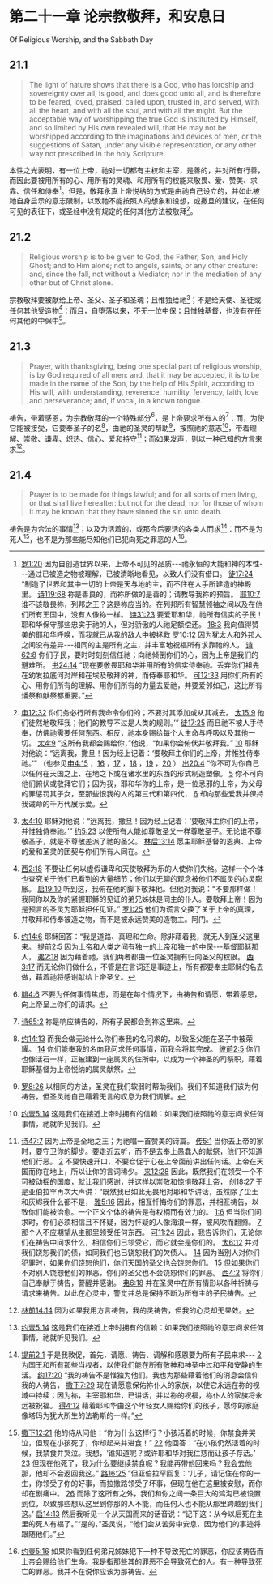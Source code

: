 # 第二十一章 论宗教敬拜，和安息日

Of Religious Worship, and the Sabbath Day

## 21.1

> The light of nature shows that there is a God, who has lordship and sovereignty over all, is good, and does good unto all, and is therefore to be feared, loved, praised, called upon, trusted in, and served, with all the heart, and with all the soul, and with all the might. But the acceptable way of worshipping the true God is instituted by Himself, and so limited by His own revealed will, that He may not be worshipped according to the imaginations and devices of men, or the suggestions of Satan, under any visible representation, or any other way not prescribed in the holy Scripture.

本性之光表明，有一位上帝，祂对一切都有主权和主宰，是善的，并对所有行善，而因此要被用所有的心、用所有的灵魂、和用所有的权能来敬畏、爱、赞美、求靠、信任和侍奉[^21-1]。但是，敬拜永真上帝悦纳的方式是由祂自己设立的，并如此被祂自身启示的意志限制，以致祂不能按照人的想象和设想，或撒旦的建议，在任何可见的表征下，或圣经中没有规定的任何其他方法被敬拜[^21-2]。

[^21-1]: [罗1:20](https://biblehub.com/romans/1-20.htm) 因为自创造世界以来，上帝不可见的品质---祂永恒的大能和神的本性---通过已被造之物被理解，已被清晰地看见，以致人们没有借口。 [徒17:24](https://biblehub.com/acts/17-24.htm) “制造了世界和其中一切的上帝是天与地的主，而不住在人手所建造的神殿里。 [诗119:68](https://biblehub.com/psalms/119-68.htm) 祢是善良的，而祢所做的是善的；请教导我祢的预旨。 [耶10:7](https://biblehub.com/jeremiah/10-7.htm) 谁不该敬畏祢，列邦之王？这是祢应当的。在列邦所有智慧领袖之间以及在他们所有王国中，没有人像祢一样。 [诗31:23](https://biblehub.com/psalms/31-23.htm) 要爱耶和华，祂所有信实的子民！耶和华保守那些忠实于祂的人，但对骄傲的人祂足额偿还。 [18:3](https://biblehub.com/psalms/18-3.htm) 我向值得赞美的耶和华呼唤，而我就已从我的敌人中被拯救 [罗10:12](https://biblehub.com/romans/10-12.htm) 因为犹太人和外邦人之间没有差异---相同的主是所有之主，并丰富地祝福所有求靠祂的人， [诗62:8](https://biblehub.com/psalms/62-8.htm) 你们子民，要时时刻刻信任祂；向祂倾倒你们的心，因为上帝是我们的避难所。 [书24:14](https://biblehub.com/joshua/24-14.htm) “现在要敬畏耶和华并用所有的信实侍奉祂。丢弃你们祖先在幼发拉底河对岸和在埃及敬拜的神，而侍奉耶和华。 [可12:33](https://biblehub.com/mark/12-33.htm) 用你们所有的心、用你们所有的理解、用你们所有的力量去爱祂，并要爱邻如己，这比所有燔祭和献祭都重要。”

[^21-2]: [申12:32](https://biblehub.com/deuteronomy/12-32.htm) 你们务必行所有我命令你们的；不要对其添加或从其减去。 [太15:9](https://biblehub.com/matthew/15-9.htm) 他们徒然地敬拜我；他们的教导不过是人类的规则。’” [徒17:25](https://biblehub.com/acts/17-25.htm) 而且祂不被人手侍奉，仿佛祂需要任何东西。相反，祂本身赐给每个人生命与呼吸以及其他一切。 [太4:9](https://biblehub.com/matthew/4-9.htm) “这所有我都会赐给你，”他说，“如果你会俯伏并敬拜我。” [10](https://biblehub.com/matthew/4-10.htm) 耶稣对他说：“远离我，撒旦！因为经上记着：‘要敬拜主你们的上帝，并惟独侍奉祂。’” （也参见[申4:15](https://biblehub.com/deuteronomy/4-15.htm) ，[16](https://biblehub.com/deuteronomy/4-16.htm) ，[17](https://biblehub.com/deuteronomy/4-17.htm) ，[18](https://biblehub.com/deuteronomy/4-18.htm) ，[19](https://biblehub.com/deuteronomy/4-19.htm) ，[20](https://biblehub.com/deuteronomy/4-20.htm) ） [出20:4](https://biblehub.com/exodus/20-4.htm) “你不可为你自己以任何在天国之上、在地之下或在诸水里的东西的形式制造塑像。 [5](https://biblehub.com/exodus/20-5.htm) 你不可向他们俯伏或敬拜它们；因为我，耶和华你的上帝，是一位忌邪的上帝，为父母的罪惩罚其子女，至那些恨我的人的第三代和第四代， [6](https://biblehub.com/exodus/20-6.htm) 却向那些爱我并保持我诫命的千万代展示爱。

## 21.2

> Religious worship is to be given to God, the Father, Son, and Holy Ghost; and to Him alone; not to angels, saints, or any other creature: and, since the fall, not without a Mediator; nor in the mediation of any other but of Christ alone.

宗教敬拜要被献给上帝、圣父、圣子和圣魂；且惟独给祂[^21-3]；不是给天使、圣徒或任何其他受造物[^21-4]：而且，自堕落以来，不无一位中保；且惟独基督，也没有在任何其他的中保中[^21-5]。

[^21-3]: [太4:10](https://biblehub.com/matthew/4-10.htm) 耶稣对他说：“远离我，撒旦！因为经上记着：‘要敬拜主你们的上帝，并惟独侍奉祂。’” [约5:23](https://biblehub.com/john/5-23.htm) 以使所有人能如尊敬圣父一样尊敬圣子。无论谁不尊敬圣子，就是不尊敬差派了祂的圣父。 [林后13:14](https://biblehub.com/2_corinthians/13-14.htm) 愿主耶稣基督的恩典、上帝的爱和圣灵的团契与你们所有人同在。

[^21-4]: [西2:18](https://biblehub.com/colossians/2-18.htm) 不要让任何以虚假谦卑和天使敬拜为乐的人使你们失格。这样一个个体也查究关于他们已看到的大量细节；他们以无聊的观念被他们不属灵的心灵膨胀。 [启19:10](https://biblehub.com/revelation/19-10.htm) 听到这，我俯在他的脚下敬拜他。但他对我说：“不要那样做！我同你以及你的紧握耶稣的见证的弟兄姊妹是同主的仆人。要敬拜上帝！因为是预言的圣灵为耶稣担任见证。” [罗1:25](https://biblehub.com/romans/1-25.htm) 他们为谎言交换了关于上帝的真理，并敬拜和侍奉被造之物，而不是被永远赞美的造物主。阿门。

[^21-5]: [约14:6](https://biblehub.com/john/14-6.htm) 耶稣回答：“我是道路、真理和生命。除非藉着我，就无人到圣父这里来。 [提前2:5](https://biblehub.com/1_timothy/2-5.htm) 因为上帝和人类之间有独一的上帝和独一的中保---基督耶稣那人， [弗2:18](https://biblehub.com/ephesians/2-18.htm) 因为藉着祂，我们两者都由一位圣灵拥有归向圣父的权限。 [西3:17](https://biblehub.com/colossians/3-17.htm) 而无论你们做什么，不管是在言词还是事迹上，所有都要奉主耶稣的名去做，藉着祂将感谢献给上帝圣父。

## 21.3

> Prayer, with thanksgiving, being one special part of religious worship, is by God required of all men: and, that it may be accepted, it is to be made in the name of the Son, by the help of His Spirit, according to His will, with understanding, reverence, humility, fervency, faith, love and perseverance; and, if vocal, in a known tongue.

祷告，带着感恩，为宗教敬拜的一个特殊部分[^21-6]，是上帝要求所有人的[^21-7]：而，为使它能被接受，它要奉圣子的名[^21-8]，由祂的圣灵的帮助[^21-9]，按照祂的意志[^21-10]，带着理解、崇敬、谦卑、炽热、信心、爱和持守[^21-11]；而如果发声，则以一种已知的方言来求[^21-12]。

[^21-6]: [腓4:6](https://biblehub.com/philippians/4-6.htm) 不要为任何事情焦虑，而是在每个情况下，由祷告和请愿，带着感恩，向上帝呈上你们的请求。

[^21-7]: [诗65:2](https://biblehub.com/psalms/65-2.htm) 祢是响应祷告的，所有子民都会到祢这里来。

[^21-8]: [约14:13](https://biblehub.com/john/14-13.htm) 而我会做无论什么你们奉我的名问求的，以致圣父能在圣子中被荣耀。 [14](https://biblehub.com/john/14-14.htm) 你们能奉我的名向我问求任何事情，而我会将其完成。 [彼前2:5](https://biblehub.com/1_peter/2-5.htm) 你们也像活石一样，正被建到一座属灵的住所中，以成为一个神圣的司祭职，藉着耶稣基督为上帝悦纳的属灵献祭。

[^21-9]: [罗8:26](https://biblehub.com/romans/8-26.htm) 以相同的方法，圣灵在我们软弱时帮助我们。我们不知道我们该为何祷告，但圣灵祂自己藉着无言的叹息为我们调解。

[^21-10]: [约壹5:14](https://biblehub.com/1_john/5-14.htm) 这是我们在接近上帝时拥有的信赖：如果我们按照祂的意志问求任何事情，祂就听见我们。

[^21-11]: [诗47:7](https://biblehub.com/psalms/47-7.htm) 因为上帝是全地之王；为祂唱一首赞美的诗篇。 [传5:1](https://biblehub.com/ecclesiastes/5-1.htm) 当你去上帝的家时，要守卫你的脚步。要走近去听，而不是去奉上愚蠢人的献祭，他们不知道他们行恶。 [2](https://biblehub.com/ecclesiastes/5-2.htm) 不要快速开口，不要仓促于心在上帝面前讲出任何话。上帝在天国而你在地上，所以让你的言词稀少。 [来12:28](https://biblehub.com/hebrews/12-28.htm) 因此，既然我们在领受一个不可被动摇的国度，就让我们感谢，并这样以崇敬和惊惧敬拜上帝， [创18:27](https://biblehub.com/genesis/18-27.htm) 于是亚伯拉罕再次大声讲：“既然我已如此无畏地对耶和华讲话，虽然除了尘土和灰烬我什么都不是， [雅5:16](https://biblehub.com/james/5-16.htm) 因此，相互忏悔你们的罪恶，并相互祷告，以致你们能被治愈。一个正义个体的祷告是有权柄而有效力的。 [1:6](https://biblehub.com/james/1-6.htm) 但当你们问求时，你们必须相信且不怀疑，因为怀疑的人像海浪一样，被风吹而翻腾。 [7](https://biblehub.com/james/1-7.htm) 那个人不应期望从主那里领受任何东西。 [可11:24](https://biblehub.com/mark/11-24.htm) 因此，我告诉你们，无论你们在祷告中问求什么，相信你们已领受它，而它就会是你们的。 [太6:12](https://biblehub.com/matthew/6-12.htm) 并对我们饶恕我们的债，如同我们也已饶恕我们的欠债人。 [14](https://biblehub.com/matthew/6-14.htm) 因为当别人对你们犯罪时，如果你们饶恕他们，你们天国的圣父也会饶恕你们。 [15](https://biblehub.com/matthew/6-15.htm) 但如果你们不对别人饶恕他们的罪恶，你们的圣父也不会饶恕你们的罪恶。 [西4:2](https://biblehub.com/colossians/4-2.htm) 将你们自己奉献于祷告，警醒并感谢。 [弗6:18](https://biblehub.com/ephesians/6-18.htm) 并在圣灵中在所有情形以各种祈祷与请求来祷告。以此在心灵中，警觉并总是保持不断为所有主的子民祷告。

[^21-12]: [林前14:14](https://biblehub.com/1_corinthians/14-14.htm) 因为如果我用方言祷告，我的灵祷告，但我的心灵却无果效。

## 21.4

> Prayer is to be made for things lawful; and for all sorts of men living, or that shall live hereafter: but not for the dead, nor for those of whom it may be known that they have sinned the sin unto death.

祷告是为合法的事情[^21-13]；以及为活着的，或那今后要活的各类人而求[^21-14]：而不是为死人[^21-15]，也不是为那些能尽知他们已犯向死之罪恶的人[^21-16]。

[^21-13]: [约壹5:14](https://biblehub.com/1_john/5-14.htm) 这是我们在接近上帝时拥有的信赖：如果我们按照祂的意志问求任何事情，祂就听见我们。

[^21-14]: [提前2:1](https://biblehub.com/1_timothy/2-1.htm) 于是我敦促，首先，请愿、祷告、调解和感恩要为所有子民来求--- [2](https://biblehub.com/1_timothy/2-2.htm) 为国王和所有那些当权者，以使我们能在所有敬神和神圣中过和平和安静的生活。 [约17:20](https://biblehub.com/john/17-20.htm) “我的祷告不是惟独为他们。我也为那些藉着他们的消息会信仰我的人祷告， [撒下7:29](https://biblehub.com/2_samuel/7-29.htm) 现在请愿意保佑祢仆人的家族，以使它永远在祢的视域中持续；因为祢，主宰耶和华，已讲话，并以祢的祝福，祢仆人的家族将永远被祝福。 [得4:12](https://biblehub.com/ruth/4-12.htm) 藉着耶和华由这个年轻女人赐给你们的孩子，愿你的家庭像塔玛为犹大所生的法勒斯的一样。”

[^21-15]: [撒下12:21](https://biblehub.com/2_samuel/12-21.htm) 他的侍从问他：“你为什么这样行？小孩活着的时候，你禁食并哭泣，但现在小孩死了，你却起来并进食！” [22](https://biblehub.com/2_samuel/12-22.htm) 他回答：“在小孩仍然活着的时候，我禁食并哭泣。我想，‘谁知道呢？或许耶和华对我仁慈而让孩子存活。’ [23](https://biblehub.com/2_samuel/12-23.htm) 但现在他死了，我为什么要继续禁食呢？我能再带他回来吗？我会去他那，他却不会返回我这。” [路16:25](https://biblehub.com/luke/16-25.htm) “但亚伯拉罕回复：‘儿子，请记住在你的一生，你领受了你的好事，而拉撒路领受了坏事，但现在他在这里被安慰，而你却在剧痛中。 [26](https://biblehub.com/luke/16-26.htm) 而除了这所有之外，我们和你之间一条巨大的鸿沟已被设置到位，以致那些想从这里到你那的人不能，而任何人也不能从那里跨越到我们这。’ [启14:13](https://biblehub.com/revelation/14-13.htm) 然后我听见一个从天国而来的话音说：“记下这：从今以后死在主里的死人有福了。”“是的，”圣灵说，“他们会从苦劳中安息，因为他们的事迹将跟随他们。”

[^21-16]: [约壹5:16](https://biblehub.com/1_john/5-16.htm) 如果你看到任何弟兄姊妹犯下一种不导致死亡的罪恶，你应该祷告而上帝会赐给他们生命。我是指那些其的罪恶不会导致死亡的人。有一种导致死亡的罪恶。我并不在说你应该为那祷告。